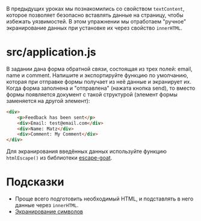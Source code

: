 В предыдущих уроках мы познакомились со свойством `textContent`, которое позволяет безопасно вставлять данные на страницу, чтобы избежать уязвимостей. В этом упражнении мы отработаем "ручное" экранирование данных при установке их через свойство `innerHTML`.

# src/application.js
В задании дана форма обратной связи, состоящая из трех полей: email, name и comment. Напишите и экспортируйте функцию по умолчанию, которая при отправке формы получает из неё данные и экранирует их. Когда форма заполнена и "отправлена" (нажата кнопка send), то вместо формы появляется документ с такой структурой (элемент формы заменяется на другой элемент):

```html
<div>
    <p>Feedback has been sent</p>
    <div>Email: test@email.com</div>
    <div>Name: Matz</div>
    <div>Comment: My Comment</div>
</div>
```

Для экранирования введённых данных используйте функцию `htmlEscape()` из библиотеки [escape-goat](https://github.com/sindresorhus/escape-goat).

# Подсказки
* Проще всего подготовить необходимый HTML, и подставлять в него данные через `innerHTML`.
* [Экранирование символов](https://ru.wikipedia.org/wiki/%D0%AD%D0%BA%D1%80%D0%B0%D0%BD%D0%B8%D1%80%D0%BE%D0%B2%D0%B0%D0%BD%D0%B8%D0%B5_%D1%81%D0%B8%D0%BC%D0%B2%D0%BE%D0%BB%D0%BE%D0%B2)